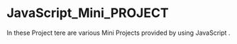 # JavaScript_Mini_PROJECT
In these Project tere are various Mini Projects provided by using JavaScript .
